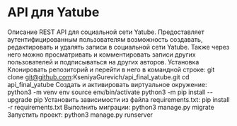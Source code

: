 # API для Yatube
Описание
REST API для социальной сети Yatube. Предоставляет аутентифицированным пользователям возможность создавать, редактировать и удалять записи в социальной сети Yatube. Также через него можно просматривать и комментировать записи других пользователей и подписываться на других авторов. 
Установка
Клонировать репозиторий и перейти в него в командной строке:
git clone git@github.com:KseniyaGurevich/api_final_yatube.git
cd api_final_yatube
Cоздать и активировать виртуальное окружение:
python3 -m venv env
source env/bin/activate
python3 -m pip install --upgrade pip
Установить зависимости из файла requirements.txt:
pip install -r requirements.txt
Выполнить миграции:
python3 manage.py migrate
Запустить проект:
python3 manage.py runserver
